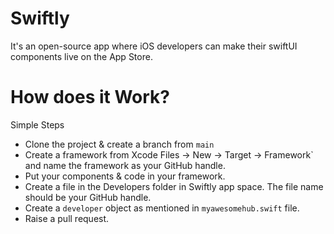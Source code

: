 # Swiftly 

It's an open-source app where iOS developers can make their swiftUI components live on the App Store. 

# How does it Work?

Simple Steps

- Clone the project & create a branch from `main`
- Create a framework from Xcode Files -> New -> Target -> Framework` and name the framework as your GitHub handle.
- Put your components & code in your framework.
- Create a file in the Developers folder in Swiftly app space. The file name should be your GitHub handle.
- Create a `developer` object as mentioned in `myawesomehub.swift` file.
- Raise a pull request.
